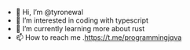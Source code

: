- 👋 Hi, I’m @tyronewal
- 👀 I’m interested in coding with typescript
- 🌱 I’m currently learning more about rust
- 📫 How to reach me .https://t.me/programmingjqva

<!---
tyronewal/tyronewal is a ✨ special ✨ repository because its `README.md` (this file) appears on your GitHub profile.
You can click the Preview link to take a look at your changes.
--->

